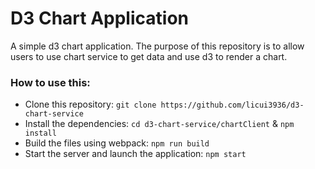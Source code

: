 # D3 Chart Application

A simple d3 chart application. The purpose of this repository is to allow users to use chart service to get data and use d3 to render a chart.

### How to use this:

* Clone this repository: `git clone https://github.com/licui3936/d3-chart-service`
* Install the dependencies: `cd d3-chart-service/chartClient` & `npm install`
* Build the files using webpack: `npm run build`
* Start the server and launch the application: `npm start`

